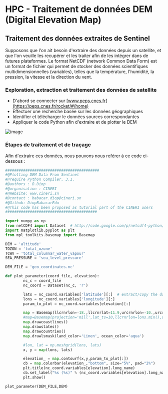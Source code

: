 # HPC - Traitement de données DEM (Digital Elevation Map)

## Traitement des données extraites de Sentinel
Supposons que l'on ait besoin d'extraire des données depuis un satellite, et que l'on veuille les recupérer et les traiter afin de les intégrer dans de futures plateformes. Le format NetCDF (network Common Data Form) est un format de fichier qui permet de stocker des données scientifiques multidimensionnelles (variables), telles que la température, l'humidité, la pression, la vitesse et la direction du vent.

### Exploration, extraction et traitement des données de satellite
* D'abord se connecter sur [www.peps.cnes.fr](https://peps.cnes.fr/rocket/#/home)
* Effectuer une recherche basée sur les données géographiques
* Identifier et télécharger le données sources correspondantes
* Appliquer le code Python afin d'extraire et de plotter le DEM
  
![image](https://github.com/DiopBabacarEdu/TaoueY-HPC/assets/20286290/a34cfe6e-576f-489c-8dec-0051d8ae3c70)


### Étapes de traitement et de traçage
Afin d'extraire ces données, nous pouvons nous reférer à ce code ci-dessous :
```python
##########################################
#@Plotting DEM Data From Sentinel		
#@require Python Compiler, 3.1.
#@authors : B.Diop
#@organisation : CINERI
#@Website: www.cineri.sn 
#@contact : babacar.diop@cineri.sn
#@Github: DiopBabacarEdu
#@This code has been proposed as tutorial part of the CINERI users
#########################################

import numpy as np
from netCDF4 import Dataset  # http://code.google.com/p/netcdf4-python/
import matplotlib.pyplot as plt
from mpl_toolkits.basemap import Basemap

DEM = 'altitude'
TOZON = 'total_ozone'
TCWV = 'total_columnar_water_vapour'
SEA_PRESSURE = 'sea_level_pressure'

DEM_FILE = 'geo_coordinates.nc'

def plot_parameter(coord_file, elevation):
        nc_c = coord_file 
        nc_coord = Dataset(nc_c, 'r')   

        lats = nc_coord.variables['latitude'][:]  # extract/copy the data
        lons = nc_coord.variables['longitude'][:]
        param_to_plot = nc_coord.variables[elevation][:]

        map = Basemap(llcrnrlon=-18.,llcrnrlat=11.9,urcrnrlon=-10.,urcrnrlat=17.,resolution='i', projection='tmerc', lat_0 = 14.666020, lon_0 = -14.787668)
        #map=Basemap(projection='mill',lat_ts=10,llcrnrlon=lons.min(),urcrnrlon=lons.max(),llcrnrlat=lats.min(),urcrnrlat=lats.max(),resolution='c')
        map.drawcoastlines()
        map.drawstates()
        map.drawcountries()
        map.drawlsmask(land_color='Linen', ocean_color='aqua')

        #lon, lat = np.meshgrid(lons, lats)
        x, y = map(lons, lats)

        elevation_ = map.contourf(x,y,param_to_plot[:])
        cb = map.colorbar(elevation_,"bottom", size="5%", pad="2%")
        plt.title(nc_coord.variables[elevation].long_name)
        cb.set_label("%s (%s)" % (nc_coord.variables[elevation].long_name,nc_coord.variables[elevation].units))
        plt.show()

plot_parameter(DEM_FILE,DEM)
